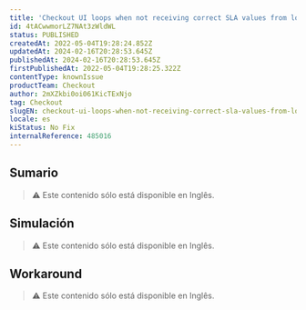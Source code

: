 ```yaml
---
title: 'Checkout UI loops when not receiving correct SLA values from logistics system'
id: 4tACwwmorLZ7NAt3zWldWL
status: PUBLISHED
createdAt: 2022-05-04T19:28:24.852Z
updatedAt: 2024-02-16T20:28:53.645Z
publishedAt: 2024-02-16T20:28:53.645Z
firstPublishedAt: 2022-05-04T19:28:25.322Z
contentType: knownIssue
productTeam: Checkout
author: 2mXZkbi0oi061KicTExNjo
tag: Checkout
slugEN: checkout-ui-loops-when-not-receiving-correct-sla-values-from-logistics-system
locale: es
kiStatus: No Fix
internalReference: 485016
---
```


## Sumario

>⚠️ Este contenido sólo está disponible en Inglês.

## Simulación

>⚠️ Este contenido sólo está disponible en Inglês.

## Workaround

>⚠️ Este contenido sólo está disponible en Inglês.

